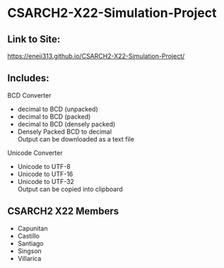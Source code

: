# CSARCH2-X22-Simulation-Project

## Link to Site:
https://eneii313.github.io/CSARCH2-X22-Simulation-Project/

## Includes:
BCD Converter
- decimal to BCD (unpacked)
- decimal to BCD (packed)
- decimal to BCD (densely packed)
- Densely Packed BCD to decimal <br />
Output can be downloaded as a text file

Unicode Converter
- Unicode to UTF-8
- Unicode to UTF-16
- Unicode to UTF-32  <br />
Output can be copied into clipboard

## CSARCH2 X22 Members
- Capunitan
- Castillo
- Santiago
- Singson
- Villarica
